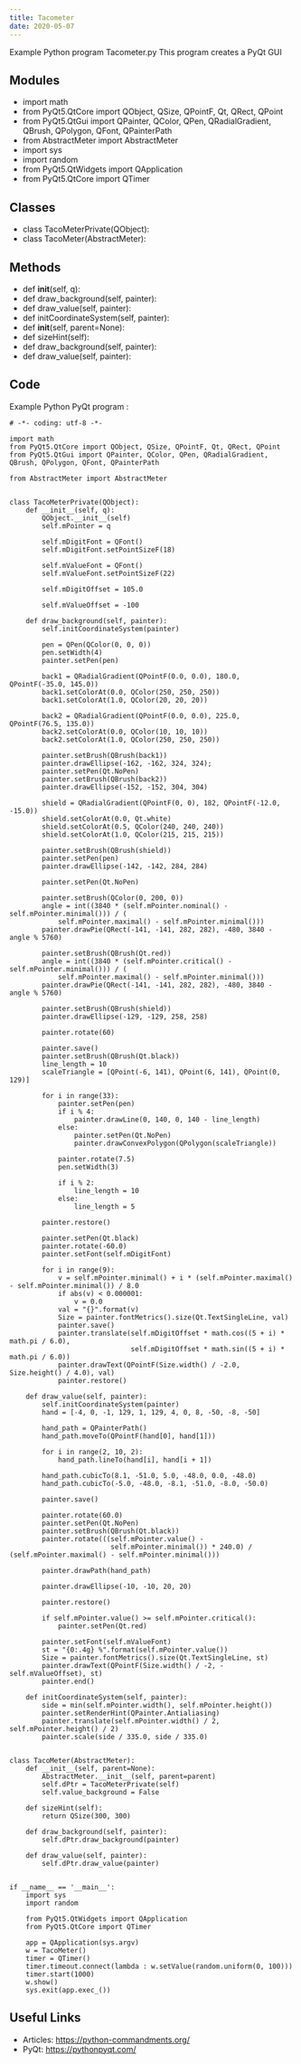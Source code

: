 ```yaml
---
title: Tacometer
date: 2020-05-07
---
```

Example Python program Tacometer.py
This program creates a PyQt GUI

## Modules

* import math
* from PyQt5.QtCore import QObject, QSize, QPointF, Qt, QRect, QPoint
* from PyQt5.QtGui import QPainter, QColor, QPen, QRadialGradient, QBrush, QPolygon, QFont, QPainterPath
* from AbstractMeter import AbstractMeter
* import sys
* import random
* from PyQt5.QtWidgets import QApplication
* from PyQt5.QtCore import QTimer

## Classes

* class TacoMeterPrivate(QObject):
* class TacoMeter(AbstractMeter):

## Methods

* def __init__(self, q):
* def draw_background(self, painter):
* def draw_value(self, painter):
* def initCoordinateSystem(self, painter):
* def __init__(self, parent=None):
* def sizeHint(self):
* def draw_background(self, painter):
* def draw_value(self, painter):

## Code

Example Python PyQt program :

    # -*- coding: utf-8 -*-
    
    import math
    from PyQt5.QtCore import QObject, QSize, QPointF, Qt, QRect, QPoint
    from PyQt5.QtGui import QPainter, QColor, QPen, QRadialGradient, QBrush, QPolygon, QFont, QPainterPath
    
    from AbstractMeter import AbstractMeter
    
    
    class TacoMeterPrivate(QObject):
        def __init__(self, q):
            QObject.__init__(self)
            self.mPointer = q
    
            self.mDigitFont = QFont()
            self.mDigitFont.setPointSizeF(18)
    
            self.mValueFont = QFont()
            self.mValueFont.setPointSizeF(22)
    
            self.mDigitOffset = 105.0
    
            self.mValueOffset = -100
    
        def draw_background(self, painter):
            self.initCoordinateSystem(painter)
    
            pen = QPen(QColor(0, 0, 0))
            pen.setWidth(4)
            painter.setPen(pen)
    
            back1 = QRadialGradient(QPointF(0.0, 0.0), 180.0, QPointF(-35.0, 145.0))
            back1.setColorAt(0.0, QColor(250, 250, 250))
            back1.setColorAt(1.0, QColor(20, 20, 20))
    
            back2 = QRadialGradient(QPointF(0.0, 0.0), 225.0, QPointF(76.5, 135.0))
            back2.setColorAt(0.0, QColor(10, 10, 10))
            back2.setColorAt(1.0, QColor(250, 250, 250))
    
            painter.setBrush(QBrush(back1))
            painter.drawEllipse(-162, -162, 324, 324);
            painter.setPen(Qt.NoPen)
            painter.setBrush(QBrush(back2))
            painter.drawEllipse(-152, -152, 304, 304)
    
            shield = QRadialGradient(QPointF(0, 0), 182, QPointF(-12.0, -15.0))
            shield.setColorAt(0.0, Qt.white)
            shield.setColorAt(0.5, QColor(240, 240, 240))
            shield.setColorAt(1.0, QColor(215, 215, 215))
    
            painter.setBrush(QBrush(shield))
            painter.setPen(pen)
            painter.drawEllipse(-142, -142, 284, 284)
    
            painter.setPen(Qt.NoPen)
    
            painter.setBrush(QColor(0, 200, 0))
            angle = int((3840 * (self.mPointer.nominal() - self.mPointer.minimal())) / (
                self.mPointer.maximal() - self.mPointer.minimal()))
            painter.drawPie(QRect(-141, -141, 282, 282), -480, 3840 - angle % 5760)
    
            painter.setBrush(QBrush(Qt.red))
            angle = int((3840 * (self.mPointer.critical() - self.mPointer.minimal())) / (
                self.mPointer.maximal() - self.mPointer.minimal()))
            painter.drawPie(QRect(-141, -141, 282, 282), -480, 3840 - angle % 5760)
    
            painter.setBrush(QBrush(shield))
            painter.drawEllipse(-129, -129, 258, 258)
    
            painter.rotate(60)
    
            painter.save()
            painter.setBrush(QBrush(Qt.black))
            line_length = 10
            scaleTriangle = [QPoint(-6, 141), QPoint(6, 141), QPoint(0, 129)]
    
            for i in range(33):
                painter.setPen(pen)
                if i % 4:
                    painter.drawLine(0, 140, 0, 140 - line_length)
                else:
                    painter.setPen(Qt.NoPen)
                    painter.drawConvexPolygon(QPolygon(scaleTriangle))
    
                painter.rotate(7.5)
                pen.setWidth(3)
    
                if i % 2:
                    line_length = 10
                else:
                    line_length = 5
    
            painter.restore()
    
            painter.setPen(Qt.black)
            painter.rotate(-60.0)
            painter.setFont(self.mDigitFont)
    
            for i in range(9):
                v = self.mPointer.minimal() + i * (self.mPointer.maximal() - self.mPointer.minimal()) / 8.0
                if abs(v) < 0.000001:
                    v = 0.0
                val = "{}".format(v)
                Size = painter.fontMetrics().size(Qt.TextSingleLine, val)
                painter.save()
                painter.translate(self.mDigitOffset * math.cos((5 + i) * math.pi / 6.0),
                                  self.mDigitOffset * math.sin((5 + i) * math.pi / 6.0))
                painter.drawText(QPointF(Size.width() / -2.0, Size.height() / 4.0), val)
                painter.restore()
    
        def draw_value(self, painter):
            self.initCoordinateSystem(painter)
            hand = [-4, 0, -1, 129, 1, 129, 4, 0, 8, -50, -8, -50]
    
            hand_path = QPainterPath()
            hand_path.moveTo(QPointF(hand[0], hand[1]))
    
            for i in range(2, 10, 2):
                hand_path.lineTo(hand[i], hand[i + 1])
    
            hand_path.cubicTo(8.1, -51.0, 5.0, -48.0, 0.0, -48.0)
            hand_path.cubicTo(-5.0, -48.0, -8.1, -51.0, -8.0, -50.0)
    
            painter.save()
    
            painter.rotate(60.0)
            painter.setPen(Qt.NoPen)
            painter.setBrush(QBrush(Qt.black))
            painter.rotate(((self.mPointer.value() -
                             self.mPointer.minimal()) * 240.0) / (self.mPointer.maximal() - self.mPointer.minimal()))
    
            painter.drawPath(hand_path)
    
            painter.drawEllipse(-10, -10, 20, 20)
    
            painter.restore()
    
            if self.mPointer.value() >= self.mPointer.critical():
                painter.setPen(Qt.red)
    
            painter.setFont(self.mValueFont)
            st = "{0:.4g} %".format(self.mPointer.value())
            Size = painter.fontMetrics().size(Qt.TextSingleLine, st)
            painter.drawText(QPointF(Size.width() / -2, -self.mValueOffset), st)
            painter.end()
    
        def initCoordinateSystem(self, painter):
            side = min(self.mPointer.width(), self.mPointer.height())
            painter.setRenderHint(QPainter.Antialiasing)
            painter.translate(self.mPointer.width() / 2, self.mPointer.height() / 2)
            painter.scale(side / 335.0, side / 335.0)
    
    
    class TacoMeter(AbstractMeter):
        def __init__(self, parent=None):
            AbstractMeter.__init__(self, parent=parent)
            self.dPtr = TacoMeterPrivate(self)
            self.value_background = False
    
        def sizeHint(self):
            return QSize(300, 300)
    
        def draw_background(self, painter):
            self.dPtr.draw_background(painter)
    
        def draw_value(self, painter):
            self.dPtr.draw_value(painter)
    
    
    if __name__ == '__main__':
        import sys
        import random
    
        from PyQt5.QtWidgets import QApplication
        from PyQt5.QtCore import QTimer
    
        app = QApplication(sys.argv)
        w = TacoMeter()
        timer = QTimer()
        timer.timeout.connect(lambda : w.setValue(random.uniform(0, 100)))
        timer.start(1000)
        w.show()
        sys.exit(app.exec_())
    

## Useful Links

- Articles: https://python-commandments.org/
- PyQt: https://pythonpyqt.com/

